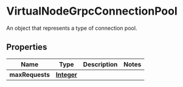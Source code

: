 

# VirtualNodeGrpcConnectionPool

An object that represents a type of connection pool.

## Properties

| Name | Type | Description | Notes |
|------------ | ------------- | ------------- | -------------|
|**maxRequests** | [**Integer**](Integer.md) |  |  |



